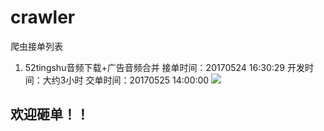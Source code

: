 # crawler
爬虫接单列表
1. 52tingshu音频下载+广告音频合并
接单时间：20170524 16:30:29
开发时间：大约3小时
交单时间：20170525 14:00:00
![](http://ww1.sinaimg.cn/large/006HJ39wgy1ffy05cnwpaj30t30ia74i.jpg)

## 欢迎砸单！！
